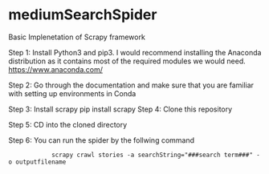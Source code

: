 # mediumSearchSpider
Basic Implenetation of Scrapy framework


Step 1: Install Python3 and pip3. I would recommend installing the Anaconda distribution as it contains most of the required
modules we would need. https://www.anaconda.com/

Step 2: Go through the documentation and make sure that you are familiar with setting up environments in Conda

Step 3: Install scrapy 
                pip install scrapy
Step 4: Clone this repository 

Step 5: CD into the cloned directory

Step 6: You can run the spider by the follwing command

                scrapy crawl stories -a searchString="###search term###" -o outputfilename
                
                
